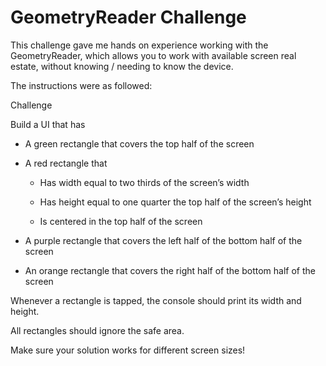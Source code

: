 # GeometryReader Challenge

This challenge gave me hands on experience working with the GeometryReader, which allows you to work with
available screen real estate, without knowing / needing to know the device.

The instructions were as followed:

Challenge

Build a UI that has

* A green rectangle that covers the top half of the screen

* A red rectangle that

  * Has width equal to two thirds of the screen’s width

  * Has height equal to one quarter the top half of the screen’s height

  * Is centered in the top half of the screen

* A purple rectangle that covers the left half of the bottom half of the screen

* An orange rectangle that covers the right half of the bottom half of the screen

Whenever a rectangle is tapped, the console should print its width and height.

All rectangles should ignore the safe area.

Make sure your solution works for different screen sizes!
